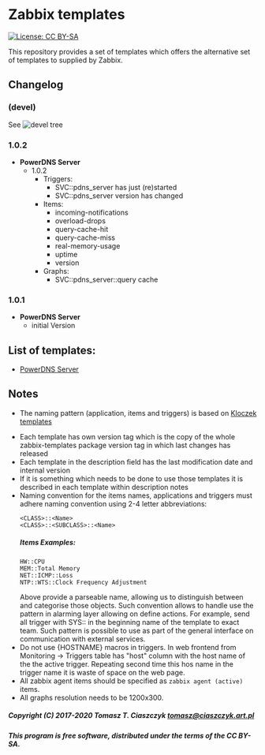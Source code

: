 # Zabbix templates

[![License: CC BY-SA](https://i.creativecommons.org/l/by-sa/4.0/88x31.png)](https://creativecommons.org/licenses/by-sa/4.0/)

This repository provides a set of templates which offers the alternative set of templates to supplied by Zabbix.


## Changelog
### (devel)
See ![devel tree](https://github.com/Ciacho/zabbix-templates/tree/devel)
### 1.0.2
- **PowerDNS Server**
  - 1.0.2
    - Triggers:
      - SVC::pdns_server has just (re)started
      - SVC::pdns_server version has changed  
    - Items:
      - incoming-notifications
      - overload-drops
      - query-cache-hit
      - query-cache-miss
      - real-memory-usage
      - uptime
      - version
    - Graphs:
      - SVC::pdns_server::query cache
### 1.0.1
- **PowerDNS Server**
  - initial Version


## List of templates:
- [PowerDNS Server](https://github.com/Ciacho/zabbix-templates/tree/master/Service%20PowerDNS%20Server)


## Notes
- The naming pattern (application, items and triggers) is based on [Kloczek templates](https://github.com/kloczek/zabbix-templates)
* Each template has own version tag which is the copy of the whole zabbix-templates package version tag in which last changes has released
* Each template in the description field has the last modification date and internal version
* If it is something which needs to be done to use those templates it is described in each template within description notes
* Naming convention for the items names, applications and triggers must adhere naming convention using 2-4 letter abbreviations:
  ```
  <CLASS>::<Name>
  <CLASS>::<SUBCLASS>::<Name>
  ```
  ##### Items Examples:
  ```
  HW::CPU
  MEM::Total Memory
  NET::ICMP::Loss
  NTP::WTS::Clock Frequency Adjustment
  ```
  Above provide a parseable name, allowing us to distinguish between and categorise those objects.
  Such convention allows to handle use the pattern in alarming layer allowing on define actions. For example, send all trigger with SYS:: in the beginning name of the template to exact team.
  Such pattern is possible to use as part of the general interface on communication with external services.
* Do not use {HOSTNAME} macros in triggers. In web frontend from Monitoring -> Triggers table has "host" column with the host name of the the active trigger. Repeating second time this hos name in the trigger name it is waste of space on the web page.
* All zabbix agent items should be specified as ```zabbix agent (active)``` items.
* All graphs resolution needs to be 1200x300.

##### Copyright (C) 2017-2020 Tomasz T. Ciaszczyk <tomasz@ciaszczyk.art.pl>

##### This program is free software, distributed under the terms of the CC BY-SA.
